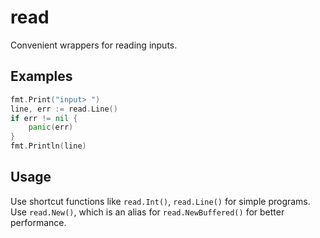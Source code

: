 # read

Convenient wrappers for reading inputs.

## Examples

```go
fmt.Print("input> ")
line, err := read.Line()
if err != nil {
	panic(err)
}
fmt.Println(line)
```

## Usage

Use shortcut functions like `read.Int()`, `read.Line()` for simple programs.
Use `read.New()`, which is an alias for `read.NewBuffered()` for better performance.
